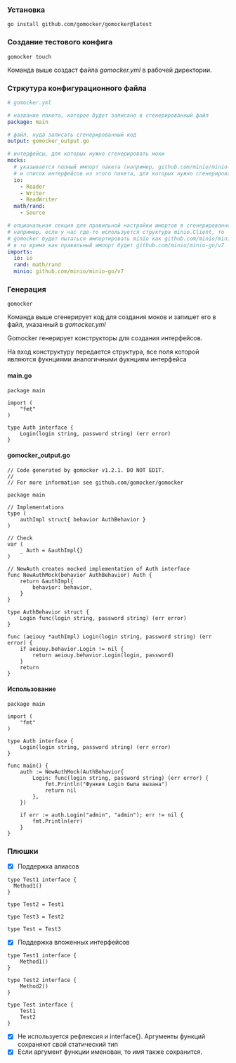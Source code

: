 ### Установка
```shell
go install github.com/gomocker/gomocker@latest
```
### Создание тестового конфига
```shell
gomocker touch
```
Команда выше создаст файла *gomocker.yml* в рабочей директории.
### Стркутура конфигурационного файла
```yaml
# gomocker.yml

# название пакета, которое будет записано в сгенерированный файл
package: main

# файл, куда записать сгенерированный код
output: gomocker_output.go

# интерфейсы, для которых нужно сгенерировать моки
mocks:
  # указывается полный импорт пакета (например, github.com/minio/minio-go/v7, или в случае с io просто io)
  # и список интерфейсов из этого пакета, для которых нужно сгенерировать код.
  io:
    - Reader
    - Writer
    - ReadWriter
  math/rand:
    - Source

# опциональная секция для правильной настройки имортов в сгенерированном коде
# например, если у нас где-то используется структура minio.Client, то
# gomocker будет пытаться импортировать minio как github.com/minio/minio-go
# в то время как правильный импорт будет github.com/minio/minio-go/v7
imports:
  io: io
  rand: math/rand
  minio: github.com/minio/minio-go/v7
```
### Генерация
```shell
gomocker
```
Команда выше сгенерирует код для создания моков и запишет его в файл, указанный в *gomocker.yml*

Gomocker генерирует конструкторы для создания интерфейсов.

На вход конструктуру передается структура, все поля которой являются фукнциями аналогичными фукнциям интерфейса
#### main.go
```golang
package main

import (
	"fmt"
)

type Auth interface {
	Login(login string, password string) (err error)
}
```
#### gomocker_output.go
```golang
// Code generated by gomocker v1.2.1. DO NOT EDIT.
//
// For more information see github.com/gomocker/gomocker

package main

// Implementations
type (
	authImpl struct{ behavior AuthBehavior }
)

// Check
var (
	_ Auth = &authImpl{}
)

// NewAuth creates mocked implementation of Auth interface
func NewAuthMock(behavior AuthBehavior) Auth {
	return &authImpl{
		behavior: behavior,
	}
}

type AuthBehavior struct {
	Login func(login string, password string) (err error)
}

func (aeiouy *authImpl) Login(login string, password string) (err error) {
	if aeiouy.behavior.Login != nil {
		return aeiouy.behavior.Login(login, password)
	}
	return
}
```
#### Использование
```golang
package main

import (
	"fmt"
)

type Auth interface {
	Login(login string, password string) (err error)
}

func main() {
	auth := NewAuthMock(AuthBehavior{
		Login: func(login string, password string) (err error) {
			fmt.Println("Функия Login была вызана")
			return nil
		},
	})

	if err := auth.Login("admin", "admin"); err != nil {
		fmt.Println(err)
	}
}
```
### Плюшки
- [x] Поддержка алиасов
```golang
type Test1 interface {
  Method1()
}

type Test2 = Test1

type Test3 = Test2

type Test = Test3
```
- [x] Поддержка вложенных интерфейсов
```golang
type Test1 interface {
	Method1()
}

type Test2 interface {
	Method2()
}

type Test interface {
	Test1
	Test2
}
```
- [x] Не используется рефлексия и interface{}. Аргументы функций сохраняют свой статический тип
- [x] Если аргумент функции именован, то имя также сохранится.
